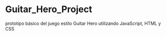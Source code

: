# Guitar_Hero_Project
 prototipo básico del juego estilo Guitar Hero utilizando JavaScript, HTML y CSS
